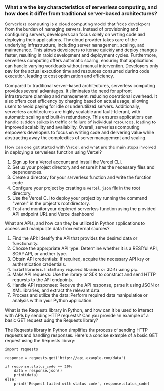 ### What are the key characteristics of serverless computing, and how does it differ from traditional server-based architectures?
Serverless computing is a cloud computing model that frees developers from the burden of managing servers. Instead of provisioning and configuring servers, developers can focus solely on writing code and deploying their applications. The cloud provider takes care of the underlying infrastructure, including server management, scaling, and maintenance. This allows developers to iterate quickly and deploy changes faster, resulting in rapid development and deployment cycles. Furthermore, serverless computing offers automatic scaling, ensuring that applications can handle varying workloads without manual intervention. Developers only pay for the actual execution time and resources consumed during code execution, leading to cost optimization and efficiency.

Compared to traditional server-based architectures, serverless computing provides several advantages. It eliminates the need for upfront infrastructure planning and management, reducing operational overhead. It also offers cost efficiency by charging based on actual usage, allowing users to avoid paying for idle or underutilized servers. Additionally, serverless architectures are highly scalable and fault-tolerant, with automatic scaling and built-in redundancy. This ensures applications can handle sudden spikes in traffic or failure of individual resources, leading to improved scalability and availability. Overall, serverless computing empowers developers to focus on writing code and delivering value while abstracting away the complexities of server management and scaling.

How can one get started with Vercel, and what are the main steps involved in deploying a serverless function using Vercel?

1. Sign up for a Vercel account and install the Vercel CLI.
2. Set up your project directory and ensure it has the necessary files and dependencies.
3. Create a directory for your serverless function and write the function code.
4. Configure your project by creating a `vercel.json` file in the root directory.
5. Use the Vercel CLI to deploy your project by running the command "vercel" in the project's root directory.
6. Test and monitor your deployed serverless function using the provided API endpoint URL and Vercel dashboard.

What are APIs, and how can they be utilized in Python applications to access and manipulate data from external sources?

1. Find the API: Identify the API that provides the desired data or functionality.
2. Choose the appropriate API type: Determine whether it is a RESTful API, SOAP API, or another type.
3. Obtain API credentials: If required, acquire the necessary API key or authentication credentials.
4. Install libraries: Install any required libraries or SDKs using pip.
5. Make API requests: Use the library or SDK to construct and send HTTP requests to the API endpoints.
6. Handle API responses: Receive the API response, parse it using JSON or XML libraries, and extract the relevant data.
7. Process and utilize the data: Perform required data manipulation or analysis within your Python application.

What is the Requests library in Python, and how can it be used to interact with APIs by sending HTTP requests? Can you provide an example of a basic GET request using the Requests library?

The Requests library in Python simplifies the process of sending HTTP requests and handling responses. Here's a concise example of a basic GET request using the Requests library:

```
import requests

response = requests.get('https://api.example.com/data')

if response.status_code == 200:
    data = response.json()
    print(data)
else:
    print('Request failed with status code', response.status_code)
```

